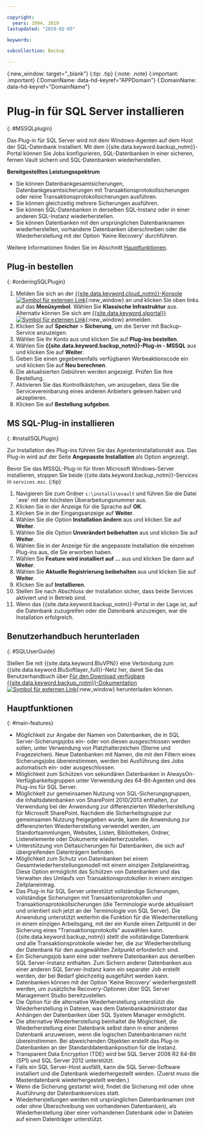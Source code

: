 ```yaml
---

copyright:
  years: 1994, 2019
lastupdated: "2019-02-05"

keywords:

subcollection: Backup

---
```

{:new_window: target="_blank"}
{:tip: .tip}
{:note: .note}
{:important: .important}
{:DomainName: data-hd-keyref="APPDomain"}
{:DomainName: data-hd-keyref="DomainName"}

# Plug-in für SQL Server installieren
{: #MSSQLplugin}

Das Plug-in für SQL Server wird mit dem Windows-Agenten auf dem Host der SQL-Datenbank installiert. Mit dem {{site.data.keyword.backup_notm}}-Portal können Sie Jobs konfigurieren, SQL-Datenbanken in einer sicheren, fernen Vault sichern und SQL-Datenbanken wiederherstellen.

**Bereitgestelltes Leistungsspektrum**

- Sie können Datenbankgesamtsicherungen, Datenbankgesamtsicherungen mit Transaktionsprotokollsicherungen oder reine Transaktionsprotokollsicherungen ausführen.
- Sie können gleichzeitig mehrere Sicherungen ausführen.
- Sie können SQL-Datenbanken in derselben SQL-Instanz oder in einer anderen SQL-Instanz wiederherstellen.
- Sie können Datenbanken mit den ursprünglichen Datenbanknamen wiederherstellen, vorhandene Datenbanken überschreiben oder die Wiederherstellung mit der Option 'Keine Recovery' durchführen.

Weitere Informationen finden Sie im Abschnitt [Hauptfunktionen](#main-features).

## Plug-in bestellen
{: #orderingSQLPlugin}

1. Melden Sie sich an der [{{site.data.keyword.cloud_notm}}-Konsole ![Symbol für externen Link](../../icons/launch-glyph.svg "Symbol für externen Link")](https://{DomainName}){:new_window} an und klicken Sie oben links auf das **Menüsymbol**. Wählen Sie **Klassische Infrastruktur** aus.<br/>
   Alternativ können Sie sich am [{{site.data.keyword.slportal}} ![Symbol für externen Link](../../icons/launch-glyph.svg "Symbol für externen Link")](https://control.softlayer.com/){:new_window} anmelden.
2. Klicken Sie auf **Speicher** > **Sicherung**, um die Server mit Backup-Service anzuzeigen.
3. Wählen Sie Ihr Konto aus und klicken Sie auf **Plug-ins bestellen**.
4. Wählen Sie **{{site.data.keyword.backup_notm}}-Plug-in - MSSQL** aus und klicken Sie auf **Weiter**.
5. Geben Sie einen gegebenenfalls verfügbaren Werbeaktionscode ein und klicken Sie auf **Neu berechnen**.
6. Die aktualisierten Gebühren werden angezeigt. Prüfen Sie Ihre Bestellung.
7. Aktivieren Sie das Kontrollkästchen, um anzugeben, dass Sie die Servicevereinbarung eines anderen Anbieters gelesen haben und akzeptieren.
8. Klicken Sie auf **Bestellung aufgeben**.

## MS SQL-Plug-in installieren
{: #installSQLPlugin}

Zur Installation des Plug-ins führen Sie das Agenteninstallationskit aus. Das Plug-in wird auf der Seite **Angepasste Installation** als Option angezeigt.

Bevor Sie das MSSQL-Plug-in für Ihren Microsoft Windows-Server installieren, stoppen Sie beide {{site.data.keyword.backup_notm}}-Services in `services.msc`.
{:tip}

1. Navigieren Sie zum Ordner `c:\installs\evault` und führen Sie die Datei '.exe' mit der höchsten Überarbeitungsnummer aus.
2. Klicken Sie in der Anzeige für die Sprache auf **OK**.
3. Klicken Sie in der Eingangsanzeige auf **Weiter**.
4. Wählen Sie die Option **Installation ändern** aus und klicken Sie auf **Weiter**.
5. Wählen Sie die Option **Unverändert beibehalten** aus und klicken Sie auf **Weiter**.
6. Wählen Sie in der Anzeige für die angepasste Installation die einzelnen Plug-ins aus, die Sie erworben haben.
7. Wählen Sie **Feature wird installiert auf ...** aus und klicken Sie dann auf **Weiter**.
8. Wählen Sie **Aktuelle Registrierung beibehalten** aus und klicken Sie auf **Weiter**.
9. Klicken Sie auf **Installieren**.
10. Stellen Sie nach Abschluss der Installation sicher, dass beide Services aktiviert und in Betrieb sind.
11. Wenn das {{site.data.keyword.backup_notm}}-Portal in der Lage ist, auf die Datenbank zuzugreifen oder die Datenbank anzuzeigen, war die Installation erfolgreich.

## Benutzerhandbuch herunterladen
{: #SQLUserGuide}

Stellen Sie mit {{site.data.keyword.BluVPN}} eine Verbindung zum {{site.data.keyword.BluSoftlayer_full}}-Netz her, damit Sie das Benutzerhandbuch über [Für den Download verfügbare {{site.data.keyword.backup_notm}}-Dokumentation![Symbol für externen Link](../../icons/launch-glyph.svg "Symbol für externen Link")](http://downloads.service.softlayer.com/evault/Documentation/){:new_window} herunterladen können.

## Hauptfunktionen
{: #main-features}

- Möglichkeit zur Angabe der Namen von Datenbanken, die in SQL Server-Sicherungsjobs ein- oder von diesen ausgeschlossen werden sollen, unter Verwendung von Platzhalterzeichen (Sterne und Fragezeichen). Neue Datenbanken mit Namen, die mit den Filtern eines Sicherungsjobs übereinstimmen, werden bei Ausführung des Jobs automatisch ein- oder ausgeschlossen.
- Möglichkeit zum Schützen von sekundären Datenbanken in AlwaysOn-Verfügbarkeitsgruppen unter Verwendung des 64-Bit-Agenten und des Plug-ins für SQL Server.
- Möglichkeit zur gemeinsamen Nutzung von SQL-Sicherungsgruppen, die Inhaltsdatenbanken von SharePoint 2010/2013 enthalten, zur Verwendung bei der Anwendung zur differenzierten Wiederherstellung für Microsoft SharePoint. Nachdem die Sicherheitsgruppe zur gemeinsamen Nutzung freigegeben wurde, kann die Anwendung zur differenzierten Wiederherstellung verwendet werden, um Standortsammlungen, Websites, Listen, Bibliotheken, Ordner, Listenelemente oder Dokumente wiederherzustellen.
- Unterstützung von Deltasicherungen für Datenbanken, die sich auf übergreifenden Datenträgern befinden.
- Möglichkeit zum Schutz von Datenbanken bei einem Gesamtwiederherstellungsmodell mit einem einzigen Zeitplaneintrag. Diese Option ermöglicht das Schützen von Datenbanken und das Verwalten des Umlaufs von Transaktionsprotokollen in einem einzigen Zeitplaneintrag.
- Das Plug-in für SQL Server unterstützt vollständige Sicherungen, vollständige Sicherungen mit Transaktionsprotokollen und Transaktionsprotokollsicherungen (die Terminologie wurde aktualisiert und orientiert sich jetzt an der Terminologie von SQL Server). Die Anwendung unterstützt weiterhin die Funktion für die Wiederherstellung in einem einzigen Arbeitsgang, mit der ein Kunde einen Zeitpunkt in der Sicherung eines “Transaktionsprotokolls” auswählen kann. {{site.data.keyword.backup_notm}} stellt die vollständige Datenbank und alle Transaktionsprotokolle wieder her, die zur Wiederherstellung der Datenbank für den ausgewählten Zeitpunkt erforderlich sind.
- Ein Sicherungsjob kann eine oder mehrere Datenbanken aus derselben SQL Server-Instanz enthalten. Zum Sichern anderer Datenbanken aus einer anderen SQL Server-Instanz kann ein separater Job erstellt werden, der bei Bedarf gleichzeitig ausgeführt werden kann.
- Datenbanken können mit der Option 'Keine Recovery' wiederhergestellt werden, um zusätzliche Recovery-Optionen über SQL Server Management Studio bereitzustellen.
- Die Option für die alternative Wiederherstellung unterstützt die Wiederherstellung in Dateien, was dem Datenbankadministrator das Anhängen der Datenbanken über SQL System Manager ermöglicht.
- Die alternative Wiederherstellung beinhaltet die Möglichkeit, die Wiederherstellung einer Datenbank selbst dann in einer anderen Datenbank anzuweisen, wenn die logischen Datenbanknamen nicht übereinstimmen. Bei abweichenden Objekten erstellt das Plug-in Datenbanken an der Standarddatenbankposition für die Instanz.
- Transparent Data Encryption (TDE) wird bei SQL Server 2008 R2 64-Bit (SP1) und SQL Server 2012 unterstützt.
- Falls ein SQL Server-Host ausfällt, kann die SQL Server-Software installiert und die Datenbank wiederhergestellt werden. (Zuerst muss die Masterdatenbank wiederhergestellt werden.)
- Wenn die Sicherung gestartet wird, findet die Sicherung mit oder ohne Ausführung der Datenbankservices statt.
- Wiederherstellungen werden mit ursprünglichen Datenbanknamen (mit oder ohne Überschreibung von vorhandenen Datenbanken), als Wiederherstellung über einer vorhandenen Datenbank oder in Dateien auf einem Datenträger unterstützt.
